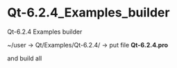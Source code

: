 # Qt-6.2.4_Examples_builder
Qt-6.2.4 Examples builder

~/user -> Qt/Examples/Qt-6.2.4/ -> put file **Qt-6.2.4.pro**

and build all
